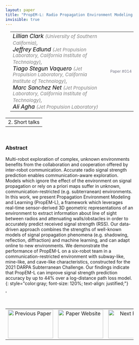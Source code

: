 ```yaml
---
layout: paper
title: "PropEM-L: Radio Propagation Environment Modeling and Learning for Communication-Aware Multi-Robot Exploration"
invisible: true
---
```

<head>
<style>
* {
  box-sizing: border-box;
}

#myInput {
  background-position: 10px 10px;
  background-repeat: no-repeat;
  width: 100%;
  font-size: 100%;
  padding: 12px 20px 12px 40px;
  border: 1px solid #ddd;
  margin-bottom: 12px;
}

#myTable, #myTableA {
  border-collapse: collapse;
  width: 100%;
  border: 1px solid #ddd;
  font-size: 100%;
}

#myTable th, #myTable td, #myTableA th, #myTableA td {
  text-align: left;
  padding: 12px;
}

#myTable tr, #myTableA tr {
  border-bottom: 1px solid #ddd;
}

#myTable tr.header, #myTable tr:hover, #myTableA tr.header, #myTableA tr:hover {
  background-color: #f1f1f1;
}


#eventcounter1 a {
    font-size: 12px;
    color: #ffffff;
    display: block;
}

#eventcounter1 a:hover {
    text-decoration: none;
}

#eventcounter2 a {
    font-size: 12px;
    color: #ffffff;
    display: block;
}

#eventcounter2 a:hover {
    text-decoration: none;
}

</style>
</head>

<table width = "95%" style="padding-left: 15px; margin-left: auto; margin-right: 10px;">
<tr><td style = "vertical-align: top; padding-right: 25px;" rowspan="2">
<span style="color:black; font-size: 110%;"><i>
Lillian Clark <span style="color:gray; font-size: 85%">(University of Southern California)</span><span style="color:gray; font-size: 100%">,</span><br>
Jeffrey Edlund <span style="color:gray; font-size: 85%">(Jet Propulsion Laboratory, California Institute of Technology)</span><span style="color:gray; font-size: 100%">,</span><br>
Tiago Stegun Vaquero <span style="color:gray; font-size: 85%">(Jet Propulsion Laboratory, California Institute of Technology)</span><span style="color:gray; font-size: 100%">,</span><br>
Marc Sanchez Net <span style="color:gray; font-size: 85%">(Jet Propulsion Laboratory, California Institute of Technology)</span><span style="color:gray; font-size: 100%">,</span><br>
Ali Agha <span style="color:gray; font-size: 85%">(Jet Propulsion Laboratory)</span>
</i></span>
</td>

<tr>
<td style="color:#777789; text-align:right; font-size: 75%; margin-right:10px;">Paper&nbsp;#014</td>
</tr>
</table>

<table width="80%" style="margin-top: 20px; margin-left: auto; margin-right: auto;">
  <tr>
    <td style="text-align:center;">2. Short talks</td>
  </tr>
</table>
<br>


### Abstract
Multi-robot exploration of complex, unknown environments benefits from the collaboration and cooperation offered by inter-robot communication. Accurate radio signal strength prediction enables communication-aware exploration. Models which ignore the effect of the environment on signal propagation or rely on a priori maps suffer in unknown, communication-restricted (e.g. subterranean) environments. In this work, we present Propagation Environment Modeling and Learning (PropEM-L), a framework which leverages real-time sensor-derived 3D geometric representations of an environment to extract information about line of sight between radios and attenuating walls/obstacles in order to accurately predict received signal strength (RSS). Our data-driven approach combines the strengths of well-known models of signal propagation phenomena (e.g. shadowing, reflection, diffraction) and machine learning, and can adapt online to new environments. We demonstrate the performance of PropEM-L on a six-robot team in a communication-restricted environment with subway-like, mine-like, and cave-like characteristics, constructed for the 2021 DARPA Subterranean Challenge. Our findings indicate that PropEM-L can improve signal strength prediction accuracy by up to 44% over a log-distance path loss model.
{: style="color:gray; font-size: 120%; text-align: justified;"}


<table width="100%" style="margin-top:40px;">
<tr>
    <td style="width: 30%; text-align: center;"><a href="{ site.baseurl }/program/papers/013/">
<img src="{ site.baseurl }/images/previous_paper_icon.png"
       alt="Previous Paper" width = "142"  height = "90"/> 
</a> </td>
<td style="text-align: center;"><a href="{{ site.baseurl }}/program/papers">
<img src="{{ site.baseurl }}/images/overview_icon.png"
       alt="Paper Website" width = "142"  height = "90"/> 
</a> </td>
    <td style="width: 30%; text-align: center;"><a href="{ site.baseurl }/program/papers/015/">
    <img src="{ site.baseurl }/images/next_paper_icon.png"
        alt="Next Paper" width = "142"  height = "90"/>
    </a></td>
'</tr>
</table>
